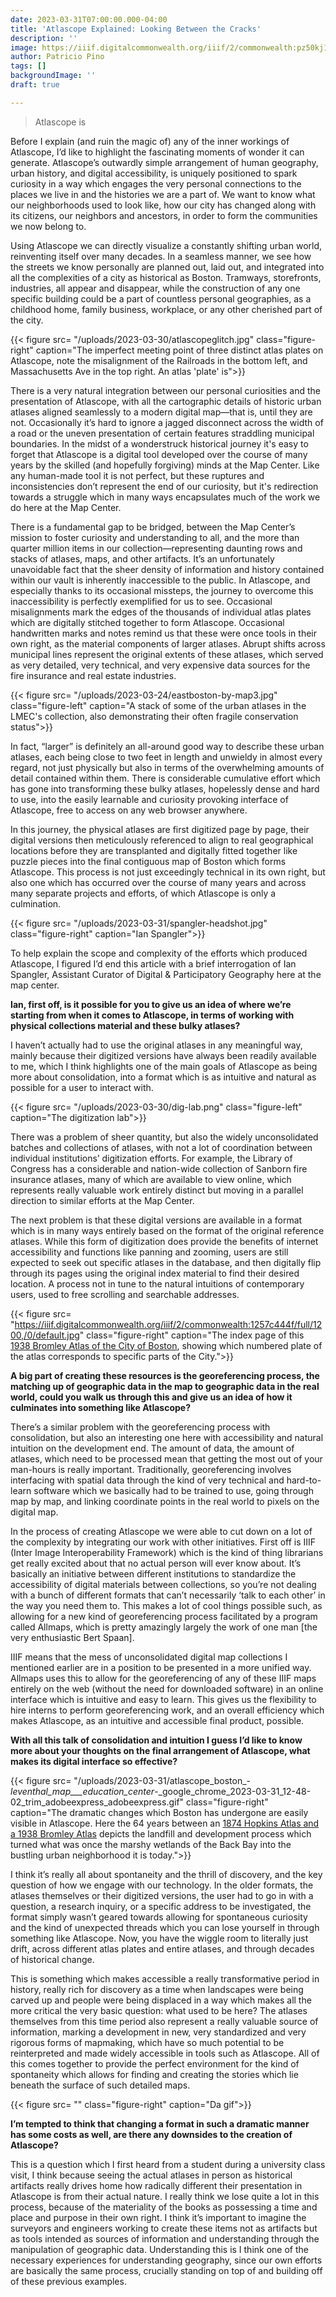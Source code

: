 ```yaml
---
date: 2023-03-31T07:00:00.000-04:00
title: 'Atlascope Explained: Looking Between the Cracks'
description: ''
image: https://iiif.digitalcommonwealth.org/iiif/2/commonwealth:pz50kj168/653,1117,6717,3684/2000,/0/default.jpg
author: Patricio Pino
tags: []
backgroundImage: ''
draft: true

---
```

> Atlascope is

Before I explain (and ruin the magic of) any of the inner workings of Atlascope, I’d like to highlight the fascinating moments of wonder it can generate. Atlascope’s outwardly simple arrangement of human geography, urban history, and digital accessibility, is uniquely positioned to spark curiosity in a way which engages the very personal connections to the places we live in and the histories we are a part of. We want to know what our neighborhoods used to look like, how our city has changed along with its citizens, our neighbors and ancestors, in order to form the communities we now belong to.

Using Atlascope we can directly visualize a constantly shifting urban world, reinventing itself over many decades. In a seamless manner, we see how the streets we know personally are planned out, laid out, and integrated into all the complexities of a city as historical as Boston. Tramways, storefronts, industries, all appear and disappear, while the construction of any one specific building could be a part of countless personal geographies, as a childhood home, family business, workplace, or any other cherished part of the city.

{{< figure src= "/uploads/2023-03-30/atlascopeglitch.jpg" class="figure-right" caption="The imperfect meeting point of three distinct atlas plates on Atlascope, note the misalignment of the Railroads in the bottom left, and Massachusetts Ave in the top right. An atlas 'plate' is">}}

There is a very natural integration between our personal curiosities and the presentation of Atlascope, with all the cartographic details of historic urban atlases aligned seamlessly to a modern digital map—that is, until they are not. Occasionally it’s hard to ignore a jagged disconnect across the width of a road or the uneven presentation of certain features straddling municipal boundaries. In the midst of a wonderstruck historical journey it's easy to forget that Atlascope is a digital tool developed over the course of many years by the skilled (and hopefully forgiving) minds at the Map Center. Like any human-made tool it is not perfect, but these ruptures and inconsistencies don’t represent the end of our curiosity, but it's redirection towards a struggle which in many ways encapsulates much of the work we do here at the Map Center.

There is a fundamental gap to be bridged, between the Map Center’s mission to foster curiosity and understanding to all, and the more than quarter million items in our collection—representing daunting rows and stacks of atlases, maps, and other artifacts. It’s an unfortunately unavoidable fact that the sheer density of information and history contained within our vault is inherently inaccessible to the public. In Atlascope, and especially thanks to its occasional missteps, the journey to overcome this inaccessibility is perfectly exemplified for us to see. Occasional misalignments mark the edges of the thousands of individual atlas plates which are digitally stitched together to form Atlascope. Occasional handwritten marks and notes remind us that these were once tools in their own right, as the material components of larger atlases. Abrupt shifts across municipal lines represent the original extents of these atlases, which served as very detailed, very technical, and very expensive data sources for the fire insurance and real estate industries.

{{< figure src= "/uploads/2023-03-24/eastboston-by-map3.jpg" class="figure-left" caption="A stack of some of the urban atlases in the LMEC's collection, also demonstrating their often fragile conservation status">}}

In fact, “larger” is definitely an all-around good way to describe these urban atlases, each being close to two feet in length and unwieldy in almost every regard, not just physically but also in terms of the overwhelming amounts of detail contained within them. There is considerable cumulative effort which has gone into transforming these bulky atlases, hopelessly dense and hard to use, into the easily learnable and curiosity provoking interface of Atlascope, free to access on any web browser anywhere.

In this journey, the physical atlases are first digitized page by page, their digital versions then meticulously referenced to align to real geographical locations before they are transplanted and digitally fitted together like puzzle pieces into the final contiguous map of Boston which forms Atlascope. This process is not just exceedingly technical in its own right, but also one which has occurred over the course of many years and across many separate projects and efforts, of which Atlascope is only a culmination. 

{{< figure src= "/uploads/2023-03-31/spangler-headshot.jpg" class="figure-right" caption="Ian Spangler">}}

To help explain the scope and complexity of the efforts which produced Atlascope, I figured I’d end this article with a brief interrogation of Ian Spangler, Assistant Curator of Digital & Participatory Geography here at the map center.

**Ian, first off, is it possible for you to give us an idea of where we’re starting from when it comes to Atlascope, in terms of working with physical collections material and these bulky atlases?**

I haven’t actually had to use the original atlases in any meaningful way, mainly because their digitized versions have always been readily available to me, which I think highlights one of the main goals of Atlascope as being more about consolidation, into a format which is as intuitive and natural as possible for a user to interact with. 

{{< figure src= "/uploads/2023-03-30/dig-lab.png" class="figure-left" caption="The digitization lab">}}

There was a problem of sheer quantity, but also the widely unconsolidated batches and collections of atlases, with not a lot of coordination between individual institutions’ digitization efforts. For example, the Library of Congress has a considerable and nation-wide collection of Sanborn fire insurance atlases, many of which are available to view online, which represents really valuable work entirely distinct but moving in a parallel direction to similar efforts at the Map Center.

The next problem is that these digital versions are available in a format which is in many ways entirely based on the format of the original reference atlases. While this form of digitization does provide the benefits of internet accessibility and functions like panning and zooming, users are still expected to seek out specific atlases in the database, and then digitally flip through its pages using the original index material to find their desired location. A process not in tune to the natural intuitions of contemporary users, used to free scrolling and searchable addresses.

{{< figure src= "https://iiif.digitalcommonwealth.org/iiif/2/commonwealth:1257c444f/full/1200,/0/default.jpg" class="figure-right" caption="The index page of this [1938 Bromley Atlas of the City of Boston](https://collections.leventhalmap.org/book_viewer/commonwealth:tt44pw09r#1/3), showing which numbered plate of the atlas corresponds to specific parts of the City.">}}

**A big part of creating these resources is the georeferencing process, the matching up of geographic data in the map to geographic data in the real world, could you walk us through this and give us an idea of how it culminates into something like Atlascope?**

There’s a similar problem with the georeferencing process with consolidation, but also an interesting one here with accessibility and natural intuition on the development end. The amount of data, the amount of atlases, which need to be processed mean that getting the most out of your man-hours is really important. Traditionally, georeferencing involves interfacing with spatial data through the kind of very technical and hard-to-learn software which we basically had to be trained to use, going through map by map, and linking coordinate points in the real world to pixels on the digital map.

In the process of creating Atlascope we were able to cut down on a lot of the complexity by integrating our work with other initiatives. First off is IIIF (Inter Image Interoperability Framework) which is the kind of thing librarians get really excited about that no actual person will ever know about. It’s basically an initiative between different institutions to standardize the accessibility of digital materials between collections, so you’re not dealing with a bunch of different formats that can’t necessarily ‘talk to each other’ in the way you need them to. This makes a lot of cool things possible such, as allowing for a new kind of georeferencing process facilitated by a program called Allmaps, which is pretty amazingly largely the work of one man \[the very enthusiastic Bert Spaan\].

IIIF means that the mess of unconsolidated digital map collections I mentioned earlier are in a position to be presented in a more unified way. Allmaps uses this to allow for the georeferencing of any of these IIIF maps entirely on the web (without the need for downloaded software) in an online interface which is intuitive and easy to learn. This gives us the flexibility to hire interns to perform georeferencing work, and an overall efficiency which makes Atlascope, as an intuitive and accessible final product, possible.

**With all this talk of consolidation and intuition I guess I’d like to know more about your thoughts on the final arrangement of Atlascope, what makes its digital interface so effective?**

{{< figure src= "/uploads/2023-03-31/atlascope_boston_-_leventhal_map___education_center_-_google_chrome_2023-03-31_12-48-02_trim_adobeexpress_adobeexpress.gif" class="figure-right" caption="The dramatic changes which Boston has undergone are easily visible in Atlascope. Here the 64 years between an [1874 Hopkins Atlas and a 1938 Bromley Atlas](https://atlascope.org/#/view:share$mode:swipe-x$center:-71.09086,42.34646$zoom:16.84$base:ark:/76611/al89922k7$overlay:ark:/76611/al7s13kaf) depicts the landfill and development process which turned what was once the marshy wetlands of the Back Bay into the bustling urban neighborhood it is today.">}}

I think it’s really all about spontaneity and the thrill of discovery, and the key question of how we engage with our technology. In the older formats, the atlases themselves or their digitized versions, the user had to go in with a question, a research inquiry, or a specific address to be investigated, the format simply wasn’t geared towards allowing for spontaneous curiosity and the kind of unexpected threads which you can lose yourself in through something like Atlascope. Now, you have the wiggle room to literally just drift, across different atlas plates and entire atlases, and through decades of historical change.

This is something which makes accessible a really transformative period in history, really rich for discovery as a time when landscapes were being carved up and people were being displaced in a way which makes all the more critical the very basic question: what used to be here? The atlases themselves from this time period also represent a really valuable source of information, marking a development in new, very standardized and very rigorous forms of mapmaking, which have so much potential to be reinterpreted and made widely accessible in tools such as Atlascope. All of this comes together to provide the perfect environment for the kind of spontaneity which allows for finding and creating the stories which lie beneath the surface of such detailed maps.

{{< figure src= "" class="figure-right" caption="Da gif">}}

**I’m tempted to think that changing a format in such a dramatic manner has some costs as well, are there any downsides to the creation of Atlascope?**

This is a question which I first heard from a student during a university class visit, I think because seeing the actual atlases in person as historical artifacts really drives home how radically different their presentation in Atlascope is from their actual nature. I really think we lose quite a lot in this process, because of the materiality of the books as possessing a time and place and purpose in their own right. I think it’s important to imagine the surveyors and engineers working to create these items not as artifacts but as tools intended as sources of information and understanding through the manipulation of geographic data. Understanding this is I think one of the necessary experiences for understanding geography, since our own efforts are basically the same process, crucially standing on top of and building off of these previous examples.